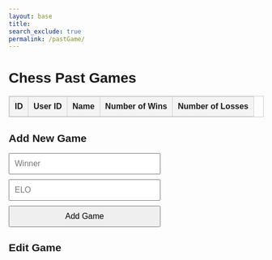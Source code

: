```yaml
---
layout: base
title: 
search_exclude: true
permalink: /pastGame/
---
```



  
  <style>
    body {
      font-family: Arial, sans-serif;
      margin: 20px;
    }
    table {
      width: 100%;
      border-collapse: collapse;
      margin-bottom: 20px;
    }
    table, th, td {
      border: 1px solid #ccc;
    }
    th, td {
      padding: 10px;
      text-align: left;
    }
    th {
      background-color: #f4f4f4;
    }
    form {
      display: flex;
      flex-direction: column;
      gap: 10px;
      max-width: 300px;
    }
    input, button {
      padding: 10px;
      font-size: 1rem;
    }
  </style>

<body>
  <h1>Chess Past Games</h1>
  <table id="pastGamesTable">
    <thead>
      <tr>
        <th>ID</th>
        <th>User ID</th>
        <th>Name</th>
        <th>Number of Wins</th>
        <th>Number of Losses</th>
      </tr>
    </thead>
    <tbody>
      <!-- data inserted here -->
    </tbody>
  </table>

  <h2>Add New Game</h2>
  <form id="addGameForm">
    <input type="text" id="winner" placeholder="Winner" required />
    <input type="text" id="elo" placeholder="ELO" required />
    <button type="submit">Add Game</button>
  </form>
</body>

<h2>Edit Game</h2>
<form id="editGameForm" style="display: none;">
  <input type="hidden" id="editId" />
  <input type="text" id="editUid" placeholder="User ID" required />
  <input type="text" id="editWinner" placeholder="Winner" required />
  <input type="text" id="editElo" placeholder="ELO" required />
  <button type="submit">Update Game</button>
</form>


<script type="module">
    import { pythonURI, fetchOptions } from '/sprint4_frontend/assets/js/api/config.js';

    // Function to get the currently logged-in user
    async function getUser() {
        try {
            const response = await fetch(`${pythonURI}/api/user`, fetchOptions);
            if (!response.ok) throw new Error('Failed to fetch user.');

            const user = await response.json();
            console.log("Logged-in user data:", user);
            return user['id']; // Return the user ID
        } catch (error) {
            console.error('Error fetching user:', error);
        }
    }

    // Fetch and display past games
    async function fetchPastGames() {
        try {
            const options = { ...fetchOptions };
            options.method = "GET";
            const response = await fetch(`${pythonURI}/api/pastgame`, options);

            if (!response.ok) {
                throw new Error('Failed to fetch past games: ' + response.statusText);
            }

            const data = await response.json();
            console.log(data);

            const tableBody = document.querySelector("#pastGamesTable tbody");
            tableBody.innerHTML = ""; // Clear the existing rows
            data.forEach((game) => {
                const row = document.createElement("tr");
                row.innerHTML = `
                    <td>${game.id}</td>
                    <td>${game.user_id}</td>
                    <td>${game.user_name}</td>
                    <td>${game.number_of_wins}</td>
                    <td>${game.number_of_losses}</td>
                    <td>
                        <button onclick="editRow(${game.id}, '${game.user_id}', '${game.user_name}', '${game.number_of_wins}', '${game.number_of_losses}')">Edit</button>
                        <button onclick="deletePastGame(${game.id}, '${game.user_id}')">Delete</button>
                    </td>
                `;
                tableBody.appendChild(row);
            });
        } catch (error) {
            console.error("Error fetching past games:", error);
        }
    }

    // Add a new game
    async function addPastGame(event) {
        event.preventDefault();
        const user_id = await getUser();
        const user_name = document.getElementById("winner").value; // Assuming "winner" field is used for user_name
        const number_of_wins = document.getElementById("elo").value; // Assuming "elo" is number_of_wins
        const number_of_losses = 0; // Default value for new entries

        const newGame = { user_id, user_name, number_of_wins, number_of_losses };

        try {
            const options = { ...fetchOptions };
            options.method = "POST";
            options.body = JSON.stringify(newGame);

            const response = await fetch(`${pythonURI}/api/pastgame`, options);

            if (response.ok) {
                document.getElementById("addGameForm").reset();
                fetchPastGames();
            } else {
                const errorData = await response.json();
                console.error("Error adding game:", errorData.message);
            }
        } catch (error) {
            console.error("Error adding game:", error);
        }
    }

    // Update a game
    async function updatePastGame(event) {
        event.preventDefault();

        const id = document.getElementById("editId").value;
        const user_id = document.getElementById("editUid").value;
        const user_name = document.getElementById("editWinner").value;
        const number_of_wins = document.getElementById("editElo").value;
        const number_of_losses = 0; // Assuming edit doesn't include losses

        const updatedGame = { id, user_id, user_name, number_of_wins, number_of_losses };

        try {
            const loggedInUserId = await getUser();
            if (loggedInUserId !== parseInt(user_id)) {
                alert("You can only edit your own games.");
                return;
            }

            const options = { ...fetchOptions };
            options.method = "PUT";
            options.body = JSON.stringify(updatedGame);

            const response = await fetch(`${pythonURI}/api/pastgame`, options);

            if (response.ok) {
                document.getElementById("editGameForm").style.display = "none";
                fetchPastGames();
            } else {
                const errorData = await response.json();
                console.error("Error updating game:", errorData.message);
            }
        } catch (error) {
            console.error("Error updating game:", error);
        }
    }

    // Delete a past game
    async function deletePastGame(id, user_id) {
        try {
            const loggedInUserId = await getUser();
            if (loggedInUserId !== parseInt(user_id)) {
                alert("You can only delete your own games.");
                return;
            }

            const options = { ...fetchOptions };
            options.method = "DELETE";
            options.body = JSON.stringify({ id }); // Pass the game ID to delete

            const response = await fetch(`${pythonURI}/api/pastgame`, options);

            if (response.ok) {
                alert("Game deleted successfully!");
                fetchPastGames();
            } else {
                const errorData = await response.json();
                alert(`Error: ${errorData.message}`);
            }
        } catch (error) {
            alert("An unexpected error occurred. Please try again.");
        }
    }

    // Function to automatically update a game
    async function automaticUpdate() {
        try {
            const options = { ...fetchOptions };
            options.method = "GET";
            // Fetch all past games
            const response = await fetch(`${pythonURI}/api/pastgame`, options);
            if (!response.ok) throw new Error('Failed to fetch past games.');
            const data = await response.json();
            console.log(data);
            // Select the first game (or modify logic as needed)
            if (data.length > 0) {
                const userId = await getUser();
                const userGame = data.find(game => game.user_id === userId); // Filter games by user ID

                const updatedWins = userGame.number_of_wins + 1;                // Prepare the updated game data
                const updatedGame = {
                    id: userGame.id,
                    user_id: userGame.user_id,
                    number_of_wins: updatedWins,
                    number_of_losses: userGame.number_of_losses,
                };
                // Send the PUT request to update the game
                const putOptions = { ...fetchOptions };
                putOptions.method = "PUT";
                putOptions.body = JSON.stringify(updatedGame);
                const putResponse = await fetch(`${pythonURI}/api/pastgame`, putOptions);
                if (putResponse.ok) {
                    console.log(`Game ID ${userGame.id} updated: Wins incremented to ${updatedWins}`);
                    fetchPastGames(); // Refresh the table to reflect the update
                } else {
                    const errorData = await putResponse.json();
                    console.error("Error updating game:", errorData.message);
                }
            } else {
                console.log("No games found to update.");
            }
        } catch (error) {
            console.error("Error in automaticUpdate:", error);
        }
    }

    // Call the automaticUpdate function on page load
         

    // Fetch and display the games on page load
    fetchPastGames();

    // Function to edit a row
    function editRow(id, user_id, user_name, number_of_wins, number_of_losses) {
        document.getElementById("editId").value = id;
        document.getElementById("editUid").value = user_id;
        document.getElementById("editWinner").value = user_name;
        document.getElementById("editElo").value = number_of_wins;

        document.getElementById("editGameForm").style.display = "block";
    }

    // Attach global functions to the window object for onclick handlers
    window.editRow = editRow;
    window.deletePastGame = deletePastGame;

    // Attach event listeners
    document.getElementById("addGameForm").addEventListener("submit", addPastGame);
    document.getElementById("editGameForm").addEventListener("submit", updatePastGame);

    // Initial fetch
    fetchPastGames();

</script>
